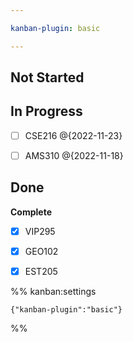 ```yaml
---

kanban-plugin: basic

---
```


## Not Started



## In Progress

- [ ] CSE216 @{2022-11-23}
- [ ] AMS310 @{2022-11-18}


## Done

**Complete**
- [x] VIP295
- [x] GEO102
- [x] EST205




%% kanban:settings
```
{"kanban-plugin":"basic"}
```
%%